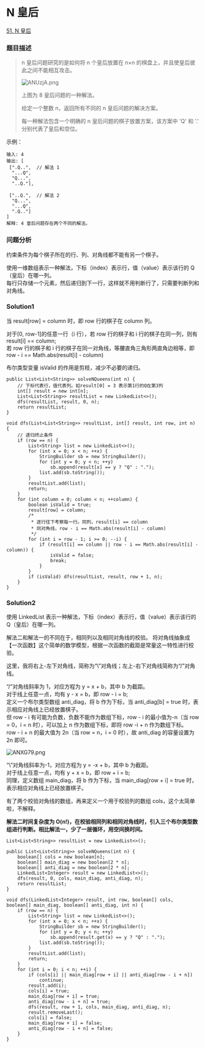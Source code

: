 # N 皇后

[51. N 皇后](https://leetcode-cn.com/problems/n-queens/)

### 题目描述

> n 皇后问题研究的是如何将 n 个皇后放置在 n×n 的棋盘上，并且使皇后彼此之间不能相互攻击。
>
> ![ANUzjA.png](https://s2.ax1x.com/2019/03/26/ANUzjA.png)
>
> 上图为 8 皇后问题的一种解法。
>
> 给定一个整数 n，返回所有不同的 n 皇后问题的解决方案。
>
> 每一种解法包含一个明确的 n 皇后问题的棋子放置方案，该方案中 'Q' 和 '.' 分别代表了皇后和空位。

示例：

```
输入: 4
输出: [
 [".Q..",  // 解法 1
  "...Q",
  "Q...",
  "..Q."],

 ["..Q.",  // 解法 2
  "Q...",
  "...Q",
  ".Q.."]
]
解释: 4 皇后问题存在两个不同的解法。
```

### 问题分析

约束条件为每个棋子所在的行、列、对角线都不能有另一个棋子。

使用一维数组表示一种解法，下标（index）表示行，值（value）表示该行的 Q（皇后）在哪一列。  
每行只存储一个元素，然后递归到下一行，这样就不用判断行了，只需要判断列和对角线。

### Solution1

当 result[row] = column 时，即 row 行的棋子在 column 列。

对于[0, row-1]的任意一行（i 行），若 row 行的棋子和 i 行的棋子在同一列，则有 result[i] == column;  
若 row 行的棋子和 i 行的棋子在同一对角线，等腰直角三角形两直角边相等，即 row - i == Math.abs(result[i] - column)

布尔类型变量 isValid 的作用是剪枝，减少不必要的递归。

```
public List<List<String>> solveNQueens(int n) {
	// 下标代表行，值代表列。如result[0] = 3 表示第1行的Q在第3列
	int[] result = new int[n];
	List<List<String>> resultList = new LinkedList<>();
	dfs(resultList, result, 0, n);
	return resultList;
}

void dfs(List<List<String>> resultList, int[] result, int row, int n) {
    // 递归终止条件
	if (row == n) {
		List<String> list = new LinkedList<>();
		for (int x = 0; x < n; ++x) {
			StringBuilder sb = new StringBuilder();
			for (int y = 0; y < n; ++y)
				sb.append(result[x] == y ? "Q" : ".");
			list.add(sb.toString());
		}
		resultList.add(list);
		return;
	}
	for (int column = 0; column < n; ++column) {
		boolean isValid = true;
		result[row] = column;
		/*
		 * 逐行往下考察每一行。同列，result[i] == column
		 * 同对角线，row - i == Math.abs(result[i] - column)
		 */
		for (int i = row - 1; i >= 0; --i) {
			if (result[i] == column || row - i == Math.abs(result[i] - column)) {
				isValid = false;
				break;
			}
		}
		if (isValid) dfs(resultList, result, row + 1, n);
	}
}
```

### Solution2

使用 LinkedList 表示一种解法，下标（index）表示行，值（value）表示该行的 Q（皇后）在哪一列。

解法二和解法一的不同在于，相同列以及相同对角线的校验。
将对角线抽象成【一次函数】这个简单的数学模型，根据一次函数的截距是常量这一特性进行校验。

这里，我将右上-左下对角线，简称为“\”对角线；左上-右下对角线简称为“/”对角线。

“/”对角线斜率为 1，对应方程为 y = x + b，其中 b 为截距。  
对于线上任意一点，均有 y - x = b，即 row - i = b;  
定义一个布尔类型数组 anti_diag，将 b 作为下标，当 anti_diag[b] = true 时，表示相应对角线上已经放置棋子。  
但 row - i 有可能为负数，负数不能作为数组下标，row - i 的最小值为-n（当 row = 0，i = n 时），可以加上 n 作为数组下标，即将 row -i + n 作为数组下标。  
row - i + n 的最大值为 2n（当 row = n，i = 0 时），故 anti_diag 的容量设置为 2n 即可。

![ANXG79.png](https://s2.ax1x.com/2019/03/26/ANXG79.png)

“\”对角线斜率为-1，对应方程为 y = -x + b，其中 b 为截距。  
对于线上任意一点，均有 y + x = b，即 row + i = b;  
同理，定义数组 main_diag，将 b 作为下标，当 main_diag[row + i] = true 时，表示相应对角线上已经放置棋子。

有了两个校验对角线的数组，再来定义一个用于校验列的数组 cols，这个太简单啦，不解释。

**解法二时间复杂度为 O(n!)，在校验相同列和相同对角线时，引入三个布尔类型数组进行判断。相比解法一，少了一层循环，用空间换时间。**

```
List<List<String>> resultList = new LinkedList<>();

public List<List<String>> solveNQueens(int n) {
	boolean[] cols = new boolean[n];
	boolean[] main_diag = new boolean[2 * n];
	boolean[] anti_diag = new boolean[2 * n];
	LinkedList<Integer> result = new LinkedList<>();
	dfs(result, 0, cols, main_diag, anti_diag, n);
	return resultList;
}

void dfs(LinkedList<Integer> result, int row, boolean[] cols, boolean[] main_diag, boolean[] anti_diag, int n) {
	if (row == n) {
		List<String> list = new LinkedList<>();
		for (int x = 0; x < n; ++x) {
			StringBuilder sb = new StringBuilder();
			for (int y = 0; y < n; ++y)
				sb.append(result.get(x) == y ? "Q" : ".");
			list.add(sb.toString());
		}
		resultList.add(list);
		return;
	}
	for (int i = 0; i < n; ++i) {
		if (cols[i] || main_diag[row + i] || anti_diag[row - i + n])
			continue;
		result.add(i);
		cols[i] = true;
		main_diag[row + i] = true;
		anti_diag[row - i + n] = true;
		dfs(result, row + 1, cols, main_diag, anti_diag, n);
		result.removeLast();
		cols[i] = false;
		main_diag[row + i] = false;
		anti_diag[row - i + n] = false;
	}
}
```
